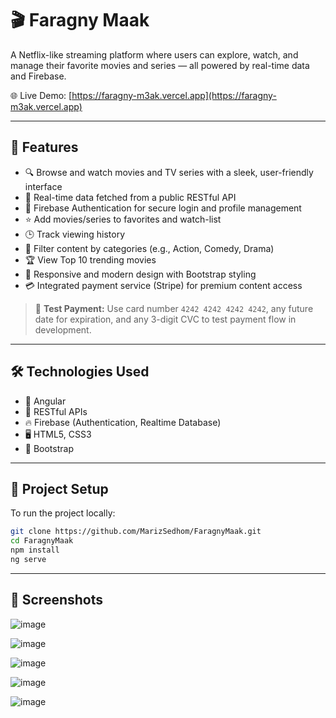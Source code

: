 # 🎬 Faragny Maak

A Netflix-like streaming platform where users can explore, watch, and manage their favorite movies and series — all powered by real-time data and Firebase.

🌐 Live Demo: [https://faragny-m3ak.vercel.app](https://faragny-m3ak.vercel.app)

---

## 🚀 Features

- 🔍 Browse and watch movies and TV series with a sleek, user-friendly interface
- 📡 Real-time data fetched from a public RESTful API
- 🔐 Firebase Authentication for secure login and profile management
- ⭐ Add movies/series to favorites and watch-list
- 🕒 Track viewing history
- 🎯 Filter content by categories (e.g., Action, Comedy, Drama)
- 🏆 View Top 10 trending movies
- 💬 Responsive and modern design with Bootstrap styling
- 💳 Integrated payment service (Stripe) for premium content access

> 🧪 **Test Payment:** Use card number `4242 4242 4242 4242`, any future date for expiration, and any 3-digit CVC to test payment flow in development.

---

## 🛠 Technologies Used

- 🔧 Angular
- 📡 RESTful APIs
- 🔥 Firebase (Authentication, Realtime Database)
- 🖥️ HTML5, CSS3
- 🎨 Bootstrap

---

## 📁 Project Setup

To run the project locally:

```bash
git clone https://github.com/MarizSedhom/FaragnyMaak.git
cd FaragnyMaak
npm install
ng serve
```
---

## 📸 Screenshots
![image](https://github.com/user-attachments/assets/d03b38be-0474-444d-b56c-6b9ffd53a554)

![image](https://github.com/user-attachments/assets/f5d20305-9462-4f43-ac3b-bd22fdc25ec6)

![image](https://github.com/user-attachments/assets/b077930f-beb5-432d-a3f2-6207e8a150f1)

![image](https://github.com/user-attachments/assets/c42c169f-ad08-48b7-a8ac-36afb5e5638a)

![image](https://github.com/user-attachments/assets/25c36643-6c97-49c2-94dd-d069a49fa674)



